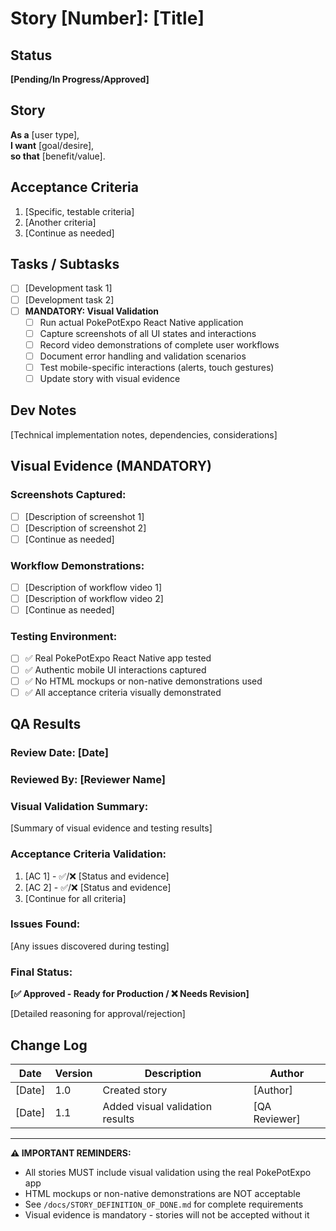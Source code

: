 # Story [Number]: [Title]

## Status
**[Pending/In Progress/Approved]**

## Story
**As a** [user type],  
**I want** [goal/desire],  
**so that** [benefit/value].

## Acceptance Criteria
1. [Specific, testable criteria]
2. [Another criteria]
3. [Continue as needed]

## Tasks / Subtasks
- [ ] [Development task 1]
- [ ] [Development task 2]
- [ ] **MANDATORY: Visual Validation**
  - [ ] Run actual PokePotExpo React Native application
  - [ ] Capture screenshots of all UI states and interactions
  - [ ] Record video demonstrations of complete user workflows
  - [ ] Document error handling and validation scenarios
  - [ ] Test mobile-specific interactions (alerts, touch gestures)
  - [ ] Update story with visual evidence

## Dev Notes
[Technical implementation notes, dependencies, considerations]

## Visual Evidence (MANDATORY)

### Screenshots Captured:
- [ ] [Description of screenshot 1]
- [ ] [Description of screenshot 2]
- [ ] [Continue as needed]

### Workflow Demonstrations:
- [ ] [Description of workflow video 1]
- [ ] [Description of workflow video 2]
- [ ] [Continue as needed]

### Testing Environment:
- [ ] ✅ Real PokePotExpo React Native app tested
- [ ] ✅ Authentic mobile UI interactions captured
- [ ] ✅ No HTML mockups or non-native demonstrations used
- [ ] ✅ All acceptance criteria visually demonstrated

## QA Results

### Review Date: [Date]
### Reviewed By: [Reviewer Name]

### Visual Validation Summary:
[Summary of visual evidence and testing results]

### Acceptance Criteria Validation:
1. [AC 1] - ✅/❌ [Status and evidence]
2. [AC 2] - ✅/❌ [Status and evidence]
3. [Continue for all criteria]

### Issues Found:
[Any issues discovered during testing]

### Final Status:
**[✅ Approved - Ready for Production / ❌ Needs Revision]**

[Detailed reasoning for approval/rejection]

## Change Log
| Date | Version | Description | Author |
|------|---------|-------------|---------|
| [Date] | 1.0 | Created story | [Author] |
| [Date] | 1.1 | Added visual validation results | [QA Reviewer] |

---

**⚠️ IMPORTANT REMINDERS:**
- All stories MUST include visual validation using the real PokePotExpo app
- HTML mockups or non-native demonstrations are NOT acceptable
- See `/docs/STORY_DEFINITION_OF_DONE.md` for complete requirements
- Visual evidence is mandatory - stories will not be accepted without it